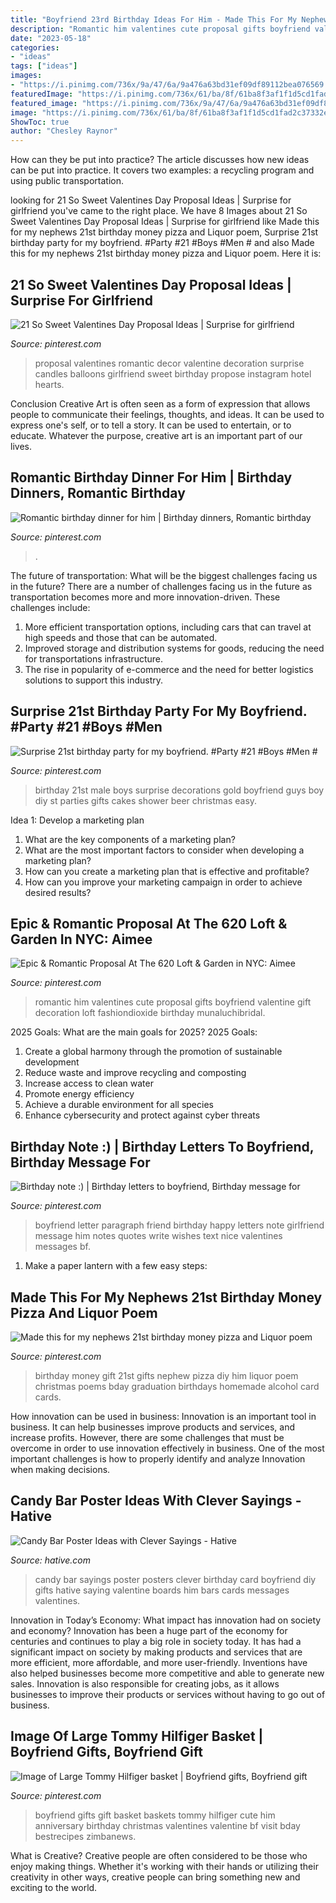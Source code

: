 ```yaml
---
title: "Boyfriend 23rd Birthday Ideas For Him - Made This For My Nephews 21st Birthday Money Pizza And Liquor Poem"
description: "Romantic him valentines cute proposal gifts boyfriend valentine gift decoration loft fashiondioxide birthday munaluchibridal"
date: "2023-05-18"
categories:
- "ideas"
tags: ["ideas"]
images:
- "https://i.pinimg.com/736x/9a/47/6a/9a476a63bd31ef09df89112bea076569.jpg"
featuredImage: "https://i.pinimg.com/736x/61/ba/8f/61ba8f3af1f1d5cd1fad2c37332e2467.jpg"
featured_image: "https://i.pinimg.com/736x/9a/47/6a/9a476a63bd31ef09df89112bea076569.jpg"
image: "https://i.pinimg.com/736x/61/ba/8f/61ba8f3af1f1d5cd1fad2c37332e2467.jpg"
ShowToc: true
author: "Chesley Raynor"
---
```



How can they be put into practice?
The article discusses how new ideas can be put into practice. It covers two examples: a recycling program and using public transportation.

	

		
looking for 21 So Sweet Valentines Day Proposal Ideas | Surprise for girlfriend you've came to the right place. We have 8 Images about 21 So Sweet Valentines Day Proposal Ideas | Surprise for girlfriend like Made this for my nephews 21st birthday money pizza and Liquor poem, Surprise 21st birthday party for my boyfriend. #Party #21 #Boys #Men # and also Made this for my nephews 21st birthday money pizza and Liquor poem. Here it is:
		
    
## 21 So Sweet Valentines Day Proposal Ideas | Surprise For Girlfriend

<img loading=lazy src="https://i.pinimg.com/736x/61/ba/8f/61ba8f3af1f1d5cd1fad2c37332e2467.jpg" onerror="this.onerror=null;this.src='https://tse3.mm.bing.net/th?id=OIP.gQnUpPo5nhZHKCqmIsP8SwHaLG&amp;pid=15.1';" alt="21 So Sweet Valentines Day Proposal Ideas | Surprise for girlfriend">

_Source: pinterest.com_

>proposal valentines romantic decor valentine decoration surprise candles balloons girlfriend sweet birthday propose instagram hotel hearts. 

	

Conclusion
Creative Art is often seen as a form of expression that allows people to communicate their feelings, thoughts, and ideas. It can be used to express one's self, or to tell a story. It can be used to entertain, or to educate. Whatever the purpose, creative art is an important part of our lives.

    
## Romantic Birthday Dinner For Him | Birthday Dinners, Romantic Birthday

<img loading=lazy src="https://i.pinimg.com/736x/b1/fe/e1/b1fee183a57d453b2794d00a96c80e31.jpg" onerror="this.onerror=null;this.src='https://tse4.mm.bing.net/th?id=OIP.AdwDImCLFfRq4bcZpRDFWgHaJ3&amp;pid=15.1';" alt="Romantic birthday dinner for him | Birthday dinners, Romantic birthday">

_Source: pinterest.com_

>. 

	

The future of transportation: What will be the biggest challenges facing us in the future?
There are a number of challenges facing us in the future as transportation becomes more and more innovation-driven. These challenges include: 
1) More efficient transportation options, including cars that can travel at high speeds and those that can be automated.
2) Improved storage and distribution systems for goods, reducing the need for transportations infrastructure. 
3) The rise in popularity of e-commerce and the need for better logistics solutions to support this industry.

    
## Surprise 21st Birthday Party For My Boyfriend. #Party #21 #Boys #Men #

<img loading=lazy src="https://s-media-cache-ak0.pinimg.com/736x/5e/91/67/5e9167a708806f7894142740a70e3178.jpg" onerror="this.onerror=null;this.src='https://tse4.mm.bing.net/th?id=OIP.9rMAd2PxRDq8KXfCalAQpAHaJ3&amp;pid=15.1';" alt="Surprise 21st birthday party for my boyfriend. #Party #21 #Boys #Men #">

_Source: pinterest.com_

>birthday 21st male boys surprise decorations gold boyfriend guys boy diy st parties gifts cakes shower beer christmas easy. 

	

Idea 1: Develop a marketing plan
1. What are the key components of a marketing plan? 
2. What are the most important factors to consider when developing a marketing plan? 
3. How can you create a marketing plan that is effective and profitable? 
4. How can you improve your marketing campaign in order to achieve desired results?

    
## Epic &amp; Romantic Proposal At The 620 Loft &amp; Garden In NYC: Aimee

<img loading=lazy src="https://i.pinimg.com/736x/2a/b8/44/2ab8443649bcc9892aba5e594e60a325--romantic-proposal-the-loft.jpg" onerror="this.onerror=null;this.src='https://tse2.mm.bing.net/th?id=OIP.yF-lHG27StpRAkDWbkhvdAHaLH&amp;pid=15.1';" alt="Epic &amp; Romantic Proposal At The 620 Loft &amp; Garden in NYC: Aimee">

_Source: pinterest.com_

>romantic him valentines cute proposal gifts boyfriend valentine gift decoration loft fashiondioxide birthday munaluchibridal. 

	

2025 Goals: What are the main goals for 2025?
2025 Goals: 
1. Create a global harmony through the promotion of sustainable development 
2. Reduce waste and improve recycling and composting 
3. Increase access to clean water 
4. Promote energy efficiency 
5. Achieve a durable environment for all species 
6. Enhance cybersecurity and protect against cyber threats 

    
## Birthday Note :) | Birthday Letters To Boyfriend, Birthday Message For

<img loading=lazy src="https://i.pinimg.com/736x/c4/81/8d/c4818d97e9d2814e090d4116c83c0092--boyfriend-birthdays.jpg" onerror="this.onerror=null;this.src='https://tse3.mm.bing.net/th?id=OIP.tcROs4NQyyRjl0rVN5onxAHaJ3&amp;pid=15.1';" alt="Birthday note :) | Birthday letters to boyfriend, Birthday message for">

_Source: pinterest.com_

>boyfriend letter paragraph friend birthday happy letters note girlfriend message him notes quotes write wishes text nice valentines messages bf. 

	

1. Make a paper lantern with a few easy steps:

    
## Made This For My Nephews 21st Birthday Money Pizza And Liquor Poem

<img loading=lazy src="https://i.pinimg.com/736x/9a/47/6a/9a476a63bd31ef09df89112bea076569.jpg" onerror="this.onerror=null;this.src='https://tse1.mm.bing.net/th?id=OIP.CBUMxq6tU1nyan04Z_QBAgHaJ4&amp;pid=15.1';" alt="Made this for my nephews 21st birthday money pizza and Liquor poem">

_Source: pinterest.com_

>birthday money gift 21st gifts nephew pizza diy him liquor poem christmas poems bday graduation birthdays homemade alcohol card cards. 

	

How innovation can be used in business:
Innovation is an important tool in business. It can help businesses improve products and services, and increase profits. However, there are some challenges that must be overcome in order to use innovation effectively in business. One of the most important challenges is how to properly identify and analyze Innovation when making decisions.

    
## Candy Bar Poster Ideas With Clever Sayings - Hative

<img loading=lazy src="https://hative.com/wp-content/uploads/2015/01/candy-bar-sayings/7-candy-bar-saying-ideas.jpg" onerror="this.onerror=null;this.src='https://tse4.mm.bing.net/th?id=OIP.0phdmDhpp4UqE0nR4il0owHaKg&amp;pid=15.1';" alt="Candy Bar Poster Ideas with Clever Sayings - Hative">

_Source: hative.com_

>candy bar sayings poster posters clever birthday card boyfriend diy gifts hative saying valentine boards him bars cards messages valentines. 

	

Innovation in Today’s Economy: What impact has innovation had on society and economy?
Innovation has been a huge part of the economy for centuries and continues to play a big role in society today. It has had a significant impact on society by making products and services that are more efficient, more affordable, and more user-friendly. Inventions have also helped businesses become more competitive and able to generate new sales. Innovation is also responsible for creating jobs, as it allows businesses to improve their products or services without having to go out of business.

    
## Image Of Large Tommy Hilfiger Basket | Boyfriend Gifts, Boyfriend Gift

<img loading=lazy src="https://i.pinimg.com/736x/4b/8f/ab/4b8fab6d0bcb725af758918859b84cb7.jpg" onerror="this.onerror=null;this.src='https://tse1.mm.bing.net/th?id=OIP.mBHOsQEwowp_s9n4fSkzbwHaJ3&amp;pid=15.1';" alt="Image of Large Tommy Hilfiger basket | Boyfriend gifts, Boyfriend gift">

_Source: pinterest.com_

>boyfriend gifts gift basket baskets tommy hilfiger cute him anniversary birthday christmas valentines valentine bf visit bday bestrecipes zimbanews. 

	

What is Creative?
Creative people are often considered to be those who enjoy making things. Whether it's working with their hands or utilizing their creativity in other ways, creative people can bring something new and exciting to the world.

